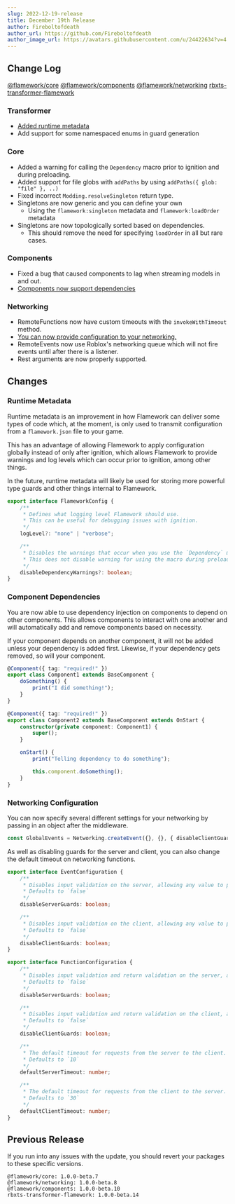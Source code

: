 ```yaml
---
slug: 2022-12-19-release
title: December 19th Release
author: Fireboltofdeath
author_url: https://github.com/Fireboltofdeath
author_image_url: https://avatars.githubusercontent.com/u/24422634?v=4
---
```


## Change Log

[@flamework/core](https://github.com/rbxts-flamework/core/commits/master)
[@flamework/components](https://github.com/rbxts-flamework/components/commits/master)
[@flamework/networking](https://github.com/rbxts-flamework/networking/commits/master)
[rbxts-transformer-flamework](https://github.com/rbxts-flamework/transformer/commits/master)

### Transformer
- [Added runtime metadata](#runtime-metadata)
- Add support for some namespaced enums in guard generation

### Core
- Added a warning for calling the `Dependency` macro prior to ignition and during preloading.
- Added support for file globs with `addPaths` by using `addPaths({ glob: "file" }, ..)`
- Fixed incorrect `Modding.resolveSingleton` return type.
- Singletons are now generic and you can define your own
	- Using the `flamework:singleton` metadata and `flamework:loadOrder` metadata
- Singletons are now topologically sorted based on dependencies.
	- This should remove the need for specifying `loadOrder` in all but rare cases.

### Components
- Fixed a bug that caused components to lag when streaming models in and out.
- [Components now support dependencies](#component-dependencies)

### Networking
- RemoteFunctions now have custom timeouts with the `invokeWithTimeout` method.
- [You can now provide configuration to your networking.](#networking-configuration)
- RemoteEvents now use Roblox's networking queue which will not fire events until after there is a listener.
- Rest arguments are now properly supported.

## Changes

### Runtime Metadata

Runtime metadata is an improvement in how Flamework can deliver some types of code which, at the moment, is only used to transmit configuration from a `flamework.json` file to your game.

This has an advantage of allowing Flamework to apply configuration globally instead of only after ignition, which allows Flamework to provide warnings and log levels which can occur prior to ignition, among other things.

In the future, runtime metadata will likely be used for storing more powerful type guards and other things internal to Flamework.

```ts
export interface FlameworkConfig {
	/**
	 * Defines what logging level Flamework should use.
	 * This can be useful for debugging issues with ignition.
	 */
	logLevel?: "none" | "verbose";

	/**
	 * Disables the warnings that occur when you use the `Dependency` macro prior to ignition.
	 * This does not disable warning for using the macro during preloading, as that is always unintended.
	 */
	disableDependencyWarnings?: boolean;
}
```

### Component Dependencies

You are now able to use dependency injection on components to depend on other components. This allows components to interact with one another and will automatically add and remove components based on necessity.

If your component depends on another component, it will not be added unless your dependency is added first. Likewise, if your dependency gets removed, so will your component.

```ts
@Component({ tag: "required!" })
export class Component1 extends BaseComponent {
	doSomething() {
		print("I did something!");
	}
}

@Component({ tag: "required!" })
export class Component2 extends BaseComponent extends OnStart {
	constructor(private component: Component1) {
		super();
	}

	onStart() {
		print("Telling dependency to do something");

		this.component.doSomething();
	}
}
```

### Networking Configuration

You can now specify several different settings for your networking by passing in an object after the middleware.
```ts
const GlobalEvents = Networking.createEvent({}, {}, { disableClientGuards: true });
```

As well as disabling guards for the server and client, you can also change the default timeout on networking functions.

```ts
export interface EventConfiguration {
	/**
	 * Disables input validation on the server, allowing any value to pass.
	 * Defaults to `false`
	 */
	disableServerGuards: boolean;

	/**
	 * Disables input validation on the client, allowing any value to pass.
	 * Defaults to `false`
	 */
	disableClientGuards: boolean;
}

export interface FunctionConfiguration {
	/**
	 * Disables input validation and return validation on the server, allowing any value to pass.
	 * Defaults to `false`
	 */
	disableServerGuards: boolean;

	/**
	 * Disables input validation and return validation on the client, allowing any value to pass.
	 * Defaults to `false`
	 */
	disableClientGuards: boolean;

	/**
	 * The default timeout for requests from the server to the client.
	 * Defaults to `10`
	 */
	defaultServerTimeout: number;

	/**
	 * The default timeout for requests from the client to the server.
	 * Defaults to `30`
	 */
	defaultClientTimeout: number;
}
```

## Previous Release
If you run into any issues with the update, you should revert your packages to these specific versions.
```
@flamework/core: 1.0.0-beta.7
@flamework/networking: 1.0.0-beta.8
@flamework/components: 1.0.0-beta.10
rbxts-transformer-flamework: 1.0.0-beta.14
```
